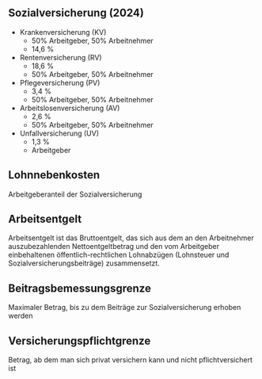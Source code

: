 ## Sozialversicherung (2024)

- Krankenversicherung (KV)
  - 50% Arbeitgeber, 50% Arbeitnehmer
  - 14,6 %
- Rentenversicherung (RV)
  - 18,6 %
  - 50% Arbeitgeber, 50% Arbeitnehmer
- Pflegeversicherung (PV)
  - 3,4 %
  - 50% Arbeitgeber, 50% Arbeitnehmer
- Arbeitslosenversicherung  (AV)
  - 2,6 %
  - 50% Arbeitgeber, 50% Arbeitnehmer
- Unfallversicherung (UV)
  - 1,3 %
  - Arbeitgeber

## Lohnnebenkosten

Arbeitgeberanteil der Sozialversicherung

## Arbeitsentgelt

Arbeitsentgelt ist das Bruttoentgelt, das sich aus dem an den Arbeitnehmer auszubezahlenden Nettoentgeltbetrag und den vom Arbeitgeber einbehaltenen öffentlich-rechtlichen Lohnabzügen (Lohnsteuer und Sozialversicherungsbeiträge) zusammensetzt.

## Beitragsbemessungsgrenze

Maximaler Betrag, bis zu dem Beiträge zur Sozialversicherung erhoben werden

## Versicherungspflichtgrenze

Betrag, ab dem man sich privat versichern kann und nicht pflichtversichert ist
